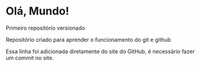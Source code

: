 # Olá, Mundo!
 Primeiro repositório versionado

 Repositório criado para aprender o funcionamento do git e github

 Essa linha foi adicionada diretamente do site do GitHub, é necessário fazer um commit no site.
